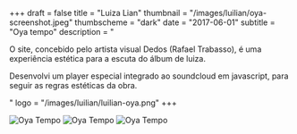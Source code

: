 +++
draft = false
title = "Luiza Lian"
thumbnail = "/images/luilian/oya-screenshot.jpeg"
thumbscheme = "dark"
date = "2017-06-01"
subtitle = "Oya tempo"
description = "<p>O site, concebido pelo artista visual Dedos (Rafael Trabasso), é uma experiência estética para a escuta do álbum de luiza.</p><p>Desenvolvi um player especial integrado ao soundcloud em javascript, para seguir as regras estéticas da obra.</p>"
logo = "/images/luilian/luilian-oya.png"
+++

<div class="gallery">
  <img src="/images/luilian/oya-screenshot.jpeg" alt="Oya Tempo" />
  <img src="/images/luilian/oyatempo3-cropped.png" alt="Oya Tempo" />  
  <img src="/images/luilian/oyatempo4-cropped.png" alt="Oya Tempo" />  
</div>